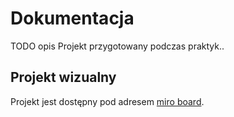 # Dokumentacja

TODO opis
Projekt przygotowany podczas praktyk..

## Projekt wizualny

Projekt jest dostępny pod adresem [miro board](https://miro.com/app/board/uXjVOifr9xI=/).
